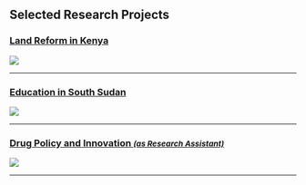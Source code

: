 ## Selected Research Projects

### [Land Reform in Kenya](/pages/land-reform-kenya)
<img src="images/dummy_thumbnail.jpg?raw=true"/>

---
### [Education in South Sudan](/pages/education-south-sudan)
<img src="images/dummy_thumbnail.jpg?raw=true"/>

---
### [Drug Policy and Innovation  <i><small>(as Research Assistant)</i></small>](/pages/drug-policy-innovation)
<img src="images/dummy_thumbnail.jpg?raw=true"/>

---


